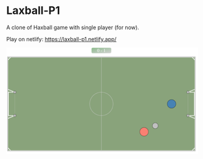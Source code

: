 # Laxball-P1
A clone of Haxball game with single player (for now).

Play on netlify: https://laxball-p1.netlify.app/


![screenshot](https://github.com/cakirmehm/Laxball-Single/blob/28fe4a42cc20ff599f37a1eaf8f7eb5a096ed4cf/screenshot.png)
